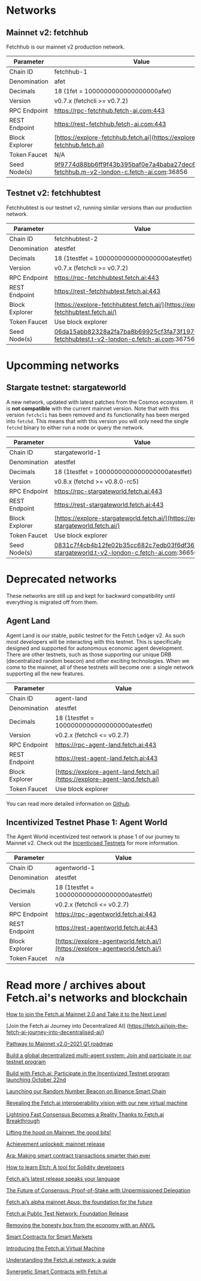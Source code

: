 # Networks

## Mainnet v2: fetchhub

Fetchhub is our mainnet v2 production network. 

| Parameter      | Value                                                                                      |
| -------------- | ------------------------------------------------------------------------------------------ |
| Chain ID       | fetchhub-1                                                                                 |
| Denomination   | afet                                                                                       |
| Decimals       | 18 (1fet = 1000000000000000000afet)                                                        |
| Version        | v0.7.x (fetchcli >= v0.7.2)                                                                |
| RPC Endpoint   | https://rpc-fetchhub.fetch-ai.com:443                                                      |
| REST Endpoint  | https://rest-fetchhub.fetch-ai.com:443                                                     |
| Block Explorer | [https://explore-fetchhub.fetch.ai](https://explore-fetchhub.fetch.ai)                     |
| Token Faucet   | N/A                                                                                        |
| Seed Node(s)   | 9f9774d88bb6ff9f43b395baf0e7a4baba27dec6@connect-fetchhub.m-v2-london-c.fetch-ai.com:36856 |

## Testnet v2: fetchhubtest

Fetchhubtest is our testnet v2, running similar versions than our production network. 

| Parameter      | Value                                                                                      |
| -------------- | ------------------------------------------------------------------------------------------ |
| Chain ID       | fetchhubtest-2                                                                             |
| Denomination   | atestfet                                                                                   |
| Decimals       | 18 (1testfet = 1000000000000000000atestfet)                                                |
| Version        | v0.7.x (fetchcli >= v0.7.2)                                                                |
| RPC Endpoint   | https://rpc-fetchhubtest.fetch.ai:443                                                      |
| REST Endpoint  | https://rest-fetchhubtest.fetch.ai:443                                                     |
| Block Explorer | [https://explore-fetchhubtest.fetch.ai/](https://explore-fetchhubtest.fetch.ai/)           |
| Token Faucet   | Use block explorer                                                                         |
| Seed Node(s)   | 06da15abb82328a2fa7ba8b69925cf3fa73f1970@connect-fetchhubtest.t-v2-london-c.fetch-ai.com:36756 |

# Upcomming networks

## Stargate testnet: stargateworld

A new network, updated with latest patches from the Cosmos ecosystem. It is **not compatible** with the current mainnet version.
Note that with this version `fetchcli` has been removed and its functionality has been merged into `fetchd`. This means that with this version you will only need the single `fetchd` binary to either run a node or query the network.

| Parameter      | Value                                                                                      |
| -------------- | ------------------------------------------------------------------------------------------ |
| Chain ID       | stargateworld-1                                                                            |
| Denomination   | atestfet                                                                                   |
| Decimals       | 18 (1testfet = 1000000000000000000atestfet)                                                |
| Version        | v0.8.x (fetchd >= v0.8.0-rc5)                                                              |
| RPC Endpoint   | https://rpc-stargateworld.fetch.ai:443                                                     |
| REST Endpoint  | https://rest-stargateworld.fetch.ai:443                                                    |
| Block Explorer | [https://explore-stargateworld.fetch.ai/](https://explore-stargateworld.fetch.ai/)         |
| Token Faucet   | Use block explorer                                                                         |
| Seed Node(s)   | 0831c7f4cb4b12fe02b35cc682c7edb03f6df36c@connect-stargateworld.t-v2-london-c.fetch-ai.com:36656 |

# Deprecated networks

These networks are still up and kept for backward compatibility until everything is migrated off from them.

## Agent Land

Agent Land is our stable, public testnet for the Fetch Ledger v2. As such most developers will be interacting with this testnet. This is specifically designed and supported for autonomous economic agent development. There are other testnets, such as those supporting our unique DRB (decentralized random beacon) and other exciting technologies. When we come to the mainnet, all of these testnets will become one: a single network supporting all the new features.

| Parameter      | Value                                                                      |
| -------------- | -------------------------------------------------------------------------- |
| Chain ID       | agent-land                                                                 |
| Denomination   | atestfet                                                                   |
| Decimals       | 18 (1testfet = 1000000000000000000atestfet)                                |
| Version        | v0.2.x (fetchcli <= v0.2.7)                                                |
| RPC Endpoint   | https://rpc-agent-land.fetch.ai:443                                        |
| REST Endpoint  | https://rest-agent-land.fetch.ai:443                                       |
| Block Explorer | [https://explore-agent-land.fetch.ai](https://explore-agent-land.fetch.ai) |
| Token Faucet   | Use block explorer                                                         |

You can read more detailed information on [Github](https://github.com/fetchai/networks-agentland).

## **Incentivized Testnet Phase 1: Agent World**

The Agent World incentivized test network is phase 1 of our journey to Mainnet v2. Check out the [Incentivised Testnets](../../i_nets/) for more information.

| Parameter      | Value                                                                        |
| -------------- | ---------------------------------------------------------------------------- |
| Chain ID       | agentworld-1                                                                 |
| Denomination   | atestfet                                                                     |
| Decimals       | 18 (1testfet = 1000000000000000000atestfet)                                  |
| Version        | v0.2.x (fetchcli <= v0.2.7)                                                  |
| RPC Endpoint   | https://rpc-agentworld.fetch.ai:443                                          |
| REST Endpoint  | https://rest-agentworld.fetch.ai:443                                         |
| Block Explorer | [https://explore-agentworld.fetch.ai/](https://explore-agentworld.fetch.ai/) |
| Token Faucet   | n/a                                                                          |


# Read more / archives about Fetch.ai's networks and blockchain

[How to join the Fetch.ai Mainnet 2.0 and Take it to the Next Level](https://fetch.ai/how-to-join-the-fetch-ai-mainnet-2-0-and-take-it-to-the-next-level/)

[Join the Fetch.ai Journey into Decentralized AI]
(https://fetch.ai/join-the-fetch-ai-journey-into-decentralised-ai/)

[Pathway to Mainnet v2.0–2021 Q1 roadmap](https://fetch.ai/pathway-to-mainnet-v2-0-2021-q1-roadmap/)

[Build a global decentralized multi-agent system: Join and participate in our testnet program](https://fetch.ai/build-a-global-decentralized-multi-agent-system-join-and-participate-in-our-testnet-program/)

[Build with Fetch.ai: Participate in the Incentivized Testnet program launching October 22nd](https://fetch.ai/build-with-fetch-ai-participate-in-the-incentivized-testnet-program-launching-october-22nd/)

[Launching our Random Number Beacon on Binance Smart Chain](https://fetch.ai/launching-our-random-number-beacon-on-binance-smart-chain/)

[Revealing the Fetch.ai interoperability vision with our new virtual machine](https://fetch.ai/fetch-ai-announces-major-interoperability-update-to-its-network-enabling-fetch-ai-fet-technology-to-be-delivered-across-multiple-blockchains/)

[Lightning Fast Consensus Becomes a Reality Thanks to Fetch.ai Breakthrough](https://fetch.ai/lightning-fast-consensus-becomes-a-reality-thanks-to-fetch-ai-breakthrough/)

[Lifting the hood on Mainnet: the good bits!](https://fetch.ai/lifting-the-hood-on-mainnet-the-good-bits/)

[Achievement unlocked: mainnet release](https://fetch.ai/achievement-unlocked-mainnet-release/)

[Ara: Making smart contract transactions smarter than ever](https://fetch.ai/ara-making-smart-contract-transactions-smarter-than-ever/)

[How to learn Etch: A tool for Solidity developers](https://fetch.ai/how-to-learn-etch-a-tool-for-solidity-developers/)

[Fetch.ai’s latest release speaks your language](https://fetch.ai/fetch-ais-latest-release-speaks-your-language/)

[The Future of Consensus: Proof-of-Stake with Unpermissioned Delegation](https://fetch.ai/the-future-of-consensus-proof-of-stake-with-unpermissioned-delegation/)

[Fetch.ai’s alpha mainnet Apus: the foundation for the future](https://fetch.ai/fetch-ais-alpha-mainnet-apus-the-foundation-for-the-future/)

[Fetch.ai Public Test Network: Foundation Release](https://fetch.ai/fetch-ai-public-test-network-foundation-release/)

[Removing the honesty box from the economy with an ANVIL](https://fetch.ai/removing-the-honesty-box-from-the-economy-with-an-anvil-2/)

[Smart Contracts for Smart Markets](https://fetch.ai/smart-contracts-for-smart-markets-2/)

[Introducing the Fetch.ai Virtual Machine](https://fetch.ai/introducing-the-fetch-ai-virtual-machine/)

[Understanding the Fetch.ai network: a guide](https://fetch.ai/understanding-the-fetch-ai-network-a-guide/)

[Synergetic Smart Contracts with Fetch.ai](https://fetch.ai/synergetic-smart-contracts-with-fetch-ai/)


